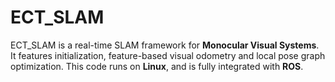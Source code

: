 # ECT_SLAM
ECT_SLAM is a real-time SLAM framework for **Monocular Visual Systems**. It features initialization, feature-based visual odometry and local pose graph optimization. This code runs on **Linux**, and is fully integrated with **ROS**. 
